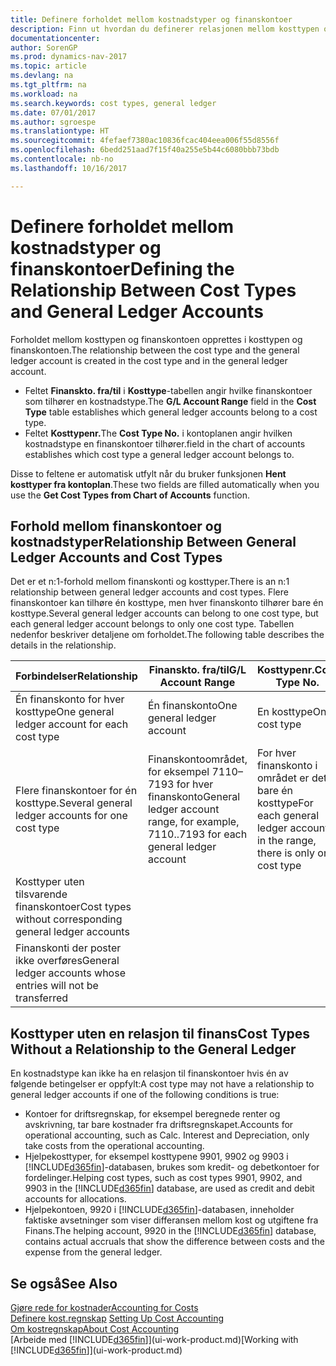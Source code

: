 ```yaml
---
title: Definere forholdet mellom kostnadstyper og finanskontoer
description: Finn ut hvordan du definerer relasjonen mellom kosttypen og finanskontoen.
documentationcenter: 
author: SorenGP
ms.prod: dynamics-nav-2017
ms.topic: article
ms.devlang: na
ms.tgt_pltfrm: na
ms.workload: na
ms.search.keywords: cost types, general ledger
ms.date: 07/01/2017
ms.author: sgroespe
ms.translationtype: HT
ms.sourcegitcommit: 4fefaef7380ac10836fcac404eea006f55d8556f
ms.openlocfilehash: 6bedd251aad7f15f40a255e5b44c6080bbb73bdb
ms.contentlocale: nb-no
ms.lasthandoff: 10/16/2017

---
```

# <a name="defining-the-relationship-between-cost-types-and-general-ledger-accounts"></a><span data-ttu-id="02b94-103">Definere forholdet mellom kostnadstyper og finanskontoer</span><span class="sxs-lookup"><span data-stu-id="02b94-103">Defining the Relationship Between Cost Types and General Ledger Accounts</span></span>
<span data-ttu-id="02b94-104">Forholdet mellom kosttypen og finanskontoen opprettes i kosttypen og finanskontoen.</span><span class="sxs-lookup"><span data-stu-id="02b94-104">The relationship between the cost type and the general ledger account is created in the cost type and in the general ledger account.</span></span>  

* <span data-ttu-id="02b94-105">Feltet **Finanskto. fra/til** i **Kosttype**-tabellen angir hvilke finanskontoer som tilhører en kostnadstype.</span><span class="sxs-lookup"><span data-stu-id="02b94-105">The **G/L Account Range** field in the **Cost Type** table establishes which general ledger accounts belong to a cost type.</span></span>  
* <span data-ttu-id="02b94-106">Feltet **Kosttypenr.**</span><span class="sxs-lookup"><span data-stu-id="02b94-106">The **Cost Type No.**</span></span> <span data-ttu-id="02b94-107">i kontoplanen angir hvilken kostnadstype en finanskontoer tilhører.</span><span class="sxs-lookup"><span data-stu-id="02b94-107">field in the chart of accounts establishes which cost type a general ledger account belongs to.</span></span>  

<span data-ttu-id="02b94-108">Disse to feltene er automatisk utfylt når du bruker funksjonen **Hent kosttyper fra kontoplan**.</span><span class="sxs-lookup"><span data-stu-id="02b94-108">These two fields are filled automatically when you use the **Get Cost Types from Chart of Accounts** function.</span></span>  

## <a name="relationship-between-general-ledger-accounts-and-cost-types"></a><span data-ttu-id="02b94-109">Forhold mellom finanskontoer og kostnadstyper</span><span class="sxs-lookup"><span data-stu-id="02b94-109">Relationship Between General Ledger Accounts and Cost Types</span></span>  
<span data-ttu-id="02b94-110">Det er et n:1-forhold mellom finanskonti og kosttyper.</span><span class="sxs-lookup"><span data-stu-id="02b94-110">There is an n:1 relationship between general ledger accounts and cost types.</span></span> <span data-ttu-id="02b94-111">Flere finanskontoer kan tilhøre én kosttype, men hver finanskonto tilhører bare én kosttype.</span><span class="sxs-lookup"><span data-stu-id="02b94-111">Several general ledger accounts can belong to one cost type, but each general ledger account belongs to only one cost type.</span></span> <span data-ttu-id="02b94-112">Tabellen nedenfor beskriver detaljene om forholdet.</span><span class="sxs-lookup"><span data-stu-id="02b94-112">The following table describes the details in the relationship.</span></span>  

|<span data-ttu-id="02b94-113">Forbindelser</span><span class="sxs-lookup"><span data-stu-id="02b94-113">Relationship</span></span>|<span data-ttu-id="02b94-114">**Finanskto. fra/til**</span><span class="sxs-lookup"><span data-stu-id="02b94-114">**G/L Account Range**</span></span>|<span data-ttu-id="02b94-115">**Kosttypenr.**</span><span class="sxs-lookup"><span data-stu-id="02b94-115">**Cost Type No.**</span></span>|  
|------------------|------------------------------------------------|-------------------------------------------|  
|<span data-ttu-id="02b94-116">Én finanskonto for hver kosttype</span><span class="sxs-lookup"><span data-stu-id="02b94-116">One general ledger account for each cost type</span></span>|<span data-ttu-id="02b94-117">Én finanskonto</span><span class="sxs-lookup"><span data-stu-id="02b94-117">One general ledger account</span></span>|<span data-ttu-id="02b94-118">En kosttype</span><span class="sxs-lookup"><span data-stu-id="02b94-118">One cost type</span></span>|  
|<span data-ttu-id="02b94-119">Flere finanskontoer for én kosttype.</span><span class="sxs-lookup"><span data-stu-id="02b94-119">Several general ledger accounts for one cost type</span></span>|<span data-ttu-id="02b94-120">Finanskontoområdet, for eksempel 7110–7193 for hver finanskonto</span><span class="sxs-lookup"><span data-stu-id="02b94-120">General ledger account range, for example, 7110..7193 for each general ledger account</span></span>|<span data-ttu-id="02b94-121">For hver finanskonto i området er det bare én kosttype</span><span class="sxs-lookup"><span data-stu-id="02b94-121">For each general ledger account in the range, there is only one cost type</span></span>|  
|<span data-ttu-id="02b94-122">Kosttyper uten tilsvarende finanskontoer</span><span class="sxs-lookup"><span data-stu-id="02b94-122">Cost types without corresponding general ledger accounts</span></span>|<Empty>||  
|<span data-ttu-id="02b94-123">Finanskonti der poster ikke overføres</span><span class="sxs-lookup"><span data-stu-id="02b94-123">General ledger accounts whose entries will not be transferred</span></span>||<Empty>|  

## <a name="cost-types-without-a-relationship-to-the-general-ledger"></a><span data-ttu-id="02b94-124">Kosttyper uten en relasjon til finans</span><span class="sxs-lookup"><span data-stu-id="02b94-124">Cost Types Without a Relationship to the General Ledger</span></span>  
<span data-ttu-id="02b94-125">En kostnadstype kan ikke ha en relasjon til finanskontoer hvis én av følgende betingelser er oppfylt:</span><span class="sxs-lookup"><span data-stu-id="02b94-125">A cost type may not have a relationship to general ledger accounts if one of the following conditions is true:</span></span>  

* <span data-ttu-id="02b94-126">Kontoer for driftsregnskap, for eksempel beregnede renter og avskrivning, tar bare kostnader fra driftsregnskapet.</span><span class="sxs-lookup"><span data-stu-id="02b94-126">Accounts for operational accounting, such as Calc. Interest and Depreciation, only take costs from the operational accounting.</span></span>  
* <span data-ttu-id="02b94-127">Hjelpekosttyper, for eksempel kosttypene 9901, 9902 og 9903 i [!INCLUDE[d365fin](includes/d365fin_md.md)]-databasen, brukes som kredit- og debetkontoer for fordelinger.</span><span class="sxs-lookup"><span data-stu-id="02b94-127">Helping cost types, such as cost types 9901, 9902, and 9903 in the [!INCLUDE[d365fin](includes/d365fin_md.md)] database, are used as credit and debit accounts for allocations.</span></span>  
* <span data-ttu-id="02b94-128">Hjelpekontoen, 9920 i [!INCLUDE[d365fin](includes/d365fin_md.md)]-databasen, inneholder faktiske avsetninger som viser differansen mellom kost og utgiftene fra Finans.</span><span class="sxs-lookup"><span data-stu-id="02b94-128">The helping account, 9920 in the [!INCLUDE[d365fin](includes/d365fin_md.md)] database, contains actual accruals that show the difference between costs and the expense from the general ledger.</span></span>  

## <a name="see-also"></a><span data-ttu-id="02b94-129">Se også</span><span class="sxs-lookup"><span data-stu-id="02b94-129">See Also</span></span>  
[<span data-ttu-id="02b94-130">Gjøre rede for kostnader</span><span class="sxs-lookup"><span data-stu-id="02b94-130">Accounting for Costs</span></span>](finance-manage-cost-accounting.md)  
<span data-ttu-id="02b94-131">[Definere kost.regnskap](finance-set-up-cost-accounting.md) </span><span class="sxs-lookup"><span data-stu-id="02b94-131">[Setting Up Cost Accounting](finance-set-up-cost-accounting.md) </span></span>  
[<span data-ttu-id="02b94-132">Om kostregnskap</span><span class="sxs-lookup"><span data-stu-id="02b94-132">About Cost Accounting</span></span>](finance-about-cost-accounting.md)  
<span data-ttu-id="02b94-133">[Arbeide med [!INCLUDE[d365fin](includes/d365fin_md.md)]](ui-work-product.md)</span><span class="sxs-lookup"><span data-stu-id="02b94-133">[Working with [!INCLUDE[d365fin](includes/d365fin_md.md)]](ui-work-product.md)</span></span>

